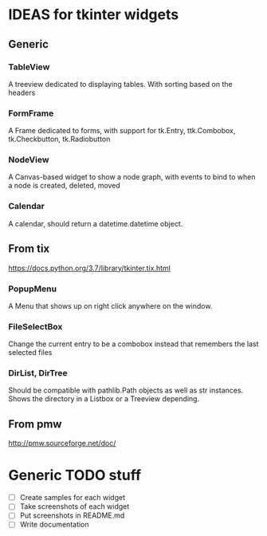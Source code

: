# IDEAS for tkinter widgets

## Generic

### TableView

A treeview dedicated to displaying tables. With sorting based on the headers

### FormFrame

A Frame dedicated to forms, with support for tk.Entry, ttk.Combobox, tk.Checkbutton, tk.Radiobutton

### NodeView

A Canvas-based widget to show a node graph, with events to bind to when a node is created, deleted, moved

### Calendar

A calendar, should return a datetime.datetime object.

## From tix

https://docs.python.org/3.7/library/tkinter.tix.html

### PopupMenu

A Menu that shows up on right click anywhere on the window.

### FileSelectBox

Change the current entry to be a combobox instead that remembers the last selected files

### DirList, DirTree

Should be compatible with pathlib.Path objects as well as str instances. Shows the directory in a Listbox or a Treeview depending.

## From pmw

http://pmw.sourceforge.net/doc/

# Generic TODO stuff

- [ ] Create samples for each widget
- [ ] Take screenshots of each widget
- [ ] Put screenshots in README.md
- [ ] Write documentation
